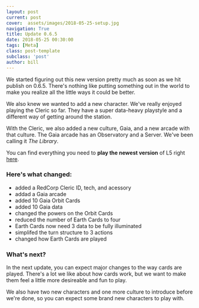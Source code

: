 ```yaml
---
layout: post
current: post
cover:  assets/images/2018-05-25-setup.jpg
navigation: True
title: Update 0.6.5
date: 2018-05-25 00:30:00
tags: [Meta]
class: post-template
subclass: 'post'
author: bill
---
```


We started figuring out this new version pretty much as soon as we hit publish on 0.6.5. 
There's nothing like putting something out in the world to make you realize all the little ways it could be better.

We also knew we wanted to add a new character. We've really enjoyed playing the Cleric so far. 
They have a super data-heavy playstyle and a different way of getting around the station.

With the Cleric, we also added a new culture, Gaia, and a new arcade with that culture.
The Gaia arcade has an Observatory and a Server. We've been calling it _The Library_.

You can find everything you need to **play the newest version** of L5 right [here](/play). 

### Here's what changed: 

* added a RedCorp Cleric ID, tech, and acessory
* addad a Gaia arcade
* added 10 Gaia Orbit Cards
* added 10 Gaia data
* changed the powers on the Orbit Cards
* reduced the number of Earth Cards to four
* Earth Cards now need 3 data to be fully illuminated 
* simplifed the turn structure to 3 actions
* changed how Earth Cards are played

### What's next?

In the next update, you can expect major changes to the way cards are played.
There's a lot we like about how cards work, but we want to make them feel a little more desireable and fun to play. 

We also have two new characters and one more culture to introduce before we're done, so you can expect some brand new characters to play with.
